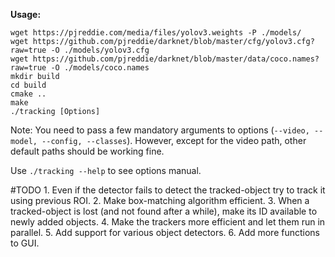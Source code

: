 **Usage:**

````
wget https://pjreddie.com/media/files/yolov3.weights -P ./models/
wget https://github.com/pjreddie/darknet/blob/master/cfg/yolov3.cfg?raw=true -O ./models/yolov3.cfg
wget https://github.com/pjreddie/darknet/blob/master/data/coco.names?raw=true -O ./models/coco.names
mkdir build
cd build
cmake ..
make
./tracking [Options]
````

Note: You need to pass a few mandatory arguments to options (`--video, --model, --config, --classes`).
However, except for the video path, other default paths should be working fine.

Use `./tracking --help` to see options manual.


#TODO 
    1. Even if the detector fails to detect the tracked-object try to track it using previous ROI.
    2. Make box-matching algorithm efficient.
    3. When a tracked-object is lost (and not found after a while), make its ID available to newly added objects.
    4. Make the trackers more efficient and let them run in parallel.
    5. Add support for various object detectors.
    6. Add more functions to GUI.
